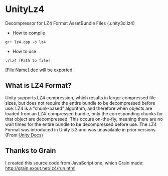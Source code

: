 # UnityLz4
Decompressor for LZ4 Format AssetBundle Files (.unity3d.lz4)

- How to compile
```
g++ lz4.cpp -o lz4
```

- How to use
```
./lz4 [Path to file]
```
[File Name].dec will be exported.

## What is LZ4 Format?
Unity supports LZ4 compression, which results in larger compressed file sizes, but does not require the entire bundle to be decompressed before use. LZ4 is a "chunk-based" algorithm, and therefore when objects are loaded from an LZ4-compressed bundle, only the corresponding chunks for that object are decompressed. This occurs on-the-fly, meaning there are no wait times for the entire bundle to be decompressed before use. The LZ4 Format was introduced in Unity 5.3 and was unavailable in prior versions.  
(From [Unity Docs](https://docs.unity3d.com/530/Documentation/Manual/AssetBundleCompression.html))

## Thanks to Grain
I created this source code from JavaScript one, which Grain made:  
http://grain.exout.net/lz4/run.html
